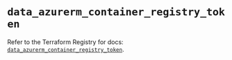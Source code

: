 # `data_azurerm_container_registry_token`

Refer to the Terraform Registry for docs: [`data_azurerm_container_registry_token`](https://registry.terraform.io/providers/hashicorp/azurerm/4.12.0/docs/data-sources/container_registry_token).
